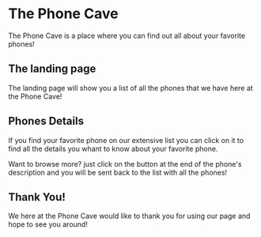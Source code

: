 # The Phone Cave

The Phone Cave is a place where you can find out all about your favorite phones!

## The landing page

The landing page will show you a list of all the phones that we have here at the Phone Cave!

## Phones Details

If you find your favorite phone on our extensive list you can click on it to find all the details you whant to know about your favorite phone.

Want to browse more? just click on the button at the end of the phone's description and you will be sent back to the list with all the phones!

## Thank You!

We here at the Phone Cave would like to thank you for using our page and hope to see you around!